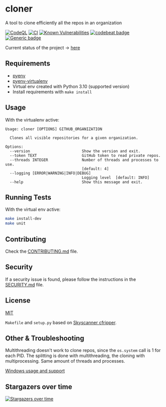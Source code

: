 # cloner

A tool to clone efficiently all the repos in an organization

[![CodeQL](https://github.com/w0rmr1d3r/cloner/actions/workflows/codeql-analysis.yml/badge.svg?branch=master)](https://github.com/w0rmr1d3r/cloner/actions/workflows/codeql-analysis.yml)
[![CI](https://github.com/w0rmr1d3r/cloner/actions/workflows/ci.yml/badge.svg?branch=master)](https://github.com/w0rmr1d3r/cloner/actions/workflows/ci.yml)
[![Known Vulnerabilities](https://snyk.io/test/github/w0rmr1d3r/cloner/badge.svg)](https://snyk.io/test/github/w0rmr1d3r/cloner)
[![codebeat badge](https://codebeat.co/badges/f89af8bc-5f50-4530-96b7-bae13975ce70)](https://codebeat.co/projects/github-com-w0rmr1d3r-cloner-master)
[![Generic badge](https://img.shields.io/badge/python-3.10-success.svg)](https://shields.io/)

Current status of the project -> [here](https://github.com/w0rmr1d3r/cloner/projects/1?fullscreen=true)

## Requirements

* [pyenv](https://github.com/pyenv/pyenv)
* [pyenv-virtualenv](https://github.com/pyenv/pyenv-virtualenv)
* Virtual env created with Python 3.10 (supported version)
* Install requirements with `make install`

## Usage

With the virtualenv active:

```text
Usage: cloner [OPTIONS] GITHUB_ORGANIZATION

  Clones all visible repositories for a given organization.

Options:
  --version                       Show the version and exit.
  --token TEXT                    GitHub token to read private repos.
  --threads INTEGER               Number of threads and processes to use.
                                  [default: 4]
  --logging [ERROR|WARNING|INFO|DEBUG]
                                  Logging level  [default: INFO]
  --help                          Show this message and exit.
```

## Running Tests

With the virtual env active:

```bash
make install-dev
make unit
```

## Contributing

Check the [CONTRIBUTING.md](CONTRIBUTING.md) file.

## Security

If a security issue is found, please follow the instructions in the [SECURITY.md](SECURITY.md) file.

## License

[MIT](https://github.com/w0rmr1d3r/cloner/blob/master/LICENSE)

`Makefile` and `setup.py` based on [Skyscanner cfripper](https://github.com/Skyscanner/cfripper).

## Other & Troubleshooting

Multithreading doesn't work to clone repos, since the `os.system` call is 1 for each PID. The splitting is done with
multithreading, the cloning with multiprocessing. Same amount of threads and processes.

[Windows usage and support](docs/WINDOWS.md)

## Stargazers over time

[![Stargazers over time](https://starchart.cc/w0rmr1d3r/cloner.svg)](https://starchart.cc/w0rmr1d3r/cloner)
